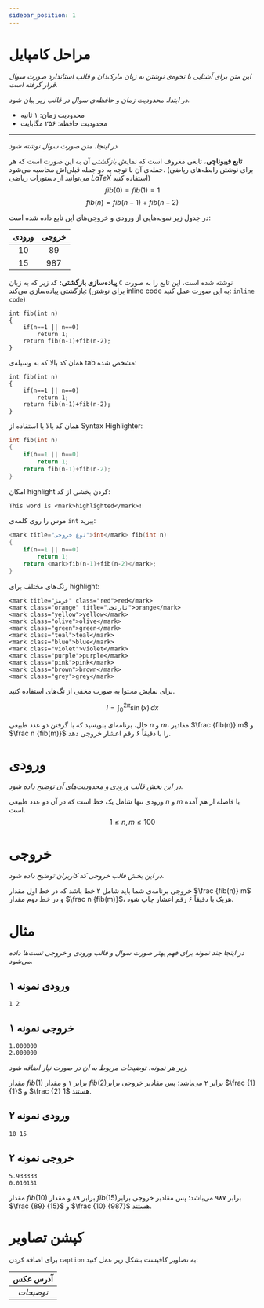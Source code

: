 ```yaml
---
sidebar_position: 1
---
```


# مراحل کامپایل

*این متن برای آشنایی با نحوه‌ی نوشتن به زبان مارک‌دان و قالب استاندارد صورت سوال قرار گرفته است.*

*در ابتدا، محدودیت زمان و حافظه‌ی سوال در قالب زیر بیان شود.*

+ محدودیت زمان: ۱ ثانیه
+ محدودیت حافظه: ۲۵۶ مگابایت

----------
*در اینجا، متن صورت سوال نوشته شود.*

**تابع فیبوناچی**، تابعی معروف است که نمایش *بازگشتی* آن به این صورت است که هر جمله‌ی آن با توجه به دو جمله قبلی‌اش محاسبه می‌شود. (برای نوشتن رابطه‌های ریاضی می‌توانید از دستورات ریاضی $LaTeX$  استفاده کنید)
$$ fib(0) = fib(1) = 1 $$
$$ fib(n) = fib(n-1) + fib(n-2) $$

در جدول زیر نمونه‌هایی از ورودی و خروجی‌های این تابع داده شده است:

|        ورودی        |        خروجی       |
|:------------------:|:------------------:|
|         10         |          89        |
|         15         |         987        |

 **پیاده‌سازی بازگشتی:**
کد زیر که به زبان `C` نوشته شده است، این تابع را به صورت بازگشتی پیاده‌سازی می‌کند: (برای نوشتن inline code به این صورت عمل کنید: `inline code`)

```
int fib(int n)
{
	if(n==1 || n==0)
		return 1;
	return fib(n-1)+fib(n-2);
}
```



همان کد بالا که به وسیله‌ی tab مشخص شده:

	int fib(int n)
	{
		if(n==1 || n==0)
			return 1;
		return fib(n-1)+fib(n-2);
	}

همان کد بالا با استفاده از Syntax Highlighter:

```c
int fib(int n)
{
	if(n==1 || n==0)
		return 1;
	return fib(n-1)+fib(n-2);
}
```


امکان highlight کردن بخشی از کد:

    This word is <mark>highlighted</mark>!

موس را روی کلمه‌ی `int` ببرید:

```c
<mark title="نوع خروجی">int</mark> fib(int n)
{
	if(n==1 || n==0)
		return 1;
	return <mark>fib(n-1)+fib(n-2)</mark>;
}
```


رنگ‌های مختلف برای highlight:

```
<mark title="قرمز" class="red">red</mark>
<mark class="orange" title="نارنجی">orange</mark>
<mark class="yellow">yellow</mark>
<mark class="olive">olive</mark>
<mark class="green">green</mark>
<mark class="teal">teal</mark>
<mark class="blue">blue</mark>
<mark class="violet">violet</mark>
<mark class="purple">purple</mark>
<mark class="pink">pink</mark>
<mark class="brown">brown</mark>
<mark class="grey">grey</mark>
```



برای نمایش محتوا به صورت مخفی از تگ‌های  استفاده کنید.

$$
I = \int_0^{2\pi} \sin(x)\,dx
$$


حال، برنامه‌ای بنویسید که با گرفتن دو عدد طبیعی $n$ و $m$، مقادیر $\frac {fib(n)} m$ و $\frac n {fib(m)}$ را با دقیقاً ۶ رقم اعشار خروجی دهد.

# ورودی
*در این بخش قالب ورودی و محدودیت‌های آن توضیح داده شود.*

ورودی تنها شامل یک خط است که در آن دو عدد طبیعی $n$ و $m$ با فاصله از هم آمده است.
$$1 \le n, m \le 100$$
# خروجی
*در این بخش قالب خروجی کد کاربران توضیح داده شود.*

خروجی برنامه‌ی شما باید شامل ۲ خط باشد که در خط اول مقدار $\frac {fib(n)} m$  و در خط دوم مقدار $\frac n {fib(m)}$، هریک با دقیقاً ۶ رقم اعشار چاپ شود.

# مثال
*در اینجا چند نمونه برای فهم بهتر صورت سوال و قالب ورودی و خروجی تست‌ها داده می‌شود.*
## ورودی نمونه ۱
```
1 2
```


## خروجی نمونه ۱
```
1.000000
2.000000
```


*زیر هر نمونه، توضیحات مربوط به آن در صورت نیاز اضافه شود.*

مقدار $fib(1)$ برابر ۱ و مقدار $fib(2)$برابر ۲ می‌باشد؛ پس مقادیر خروجی برابر $\frac {1} {1}$ و $\frac {2} 1$ هستند.

## ورودی نمونه ۲
```
10 15
```


## خروجی نمونه ۲
```
5.933333
0.010131
```


مقدار $fib(10)$ برابر ۸۹ و مقدار $fib(15)$برابر ۹۸۷ می‌باشد؛ پس مقادیر خروجی برابر $\frac {89} {15}$ و $\frac {10} {987}$ هستند.

# کپشن تصاویر

برای اضافه کردن `caption` به تصاویر کافیست بشکل زیر عمل کنید:

| آدرس عکس |
|:--------:|
| *توضیحات* |